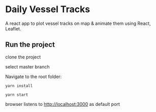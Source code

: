 # Daily Vessel Tracks

A react app to plot vessel tracks on map & animate them using React, Leaflet.

## Run the project

clone the project

select master branch

Navigate to the root folder:

```
yarn install
```

```
yarn start
```

browser listens to [http://localhost:3000](http://localhost:3000) as default port
